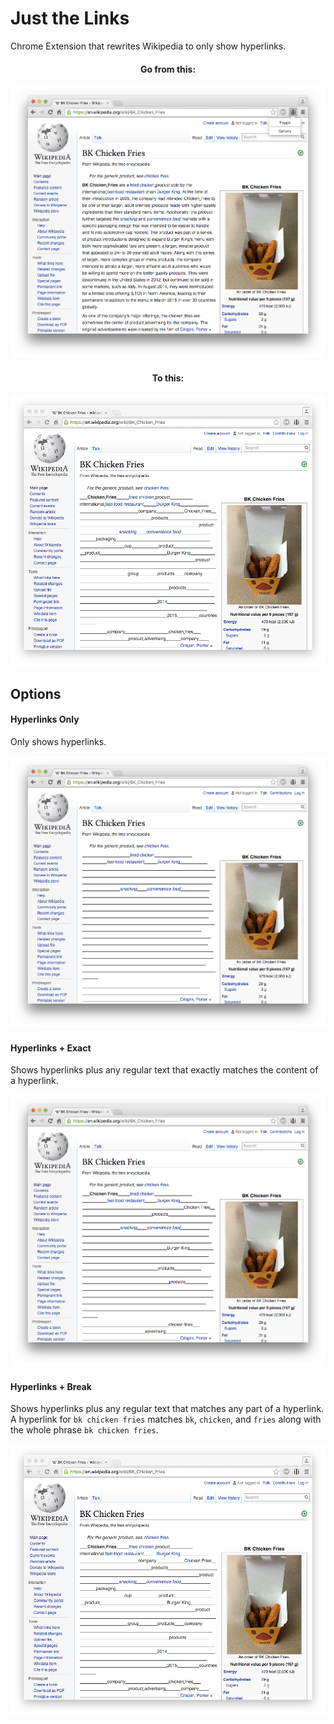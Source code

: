# Just the Links

Chrome Extension that rewrites Wikipedia to only show hyperlinks.

<div align="center">
    <h4>Go from this:</h4>
    <img src="https://github.com/mattbierner/just-the-links/raw/master/documentation/before.png" />
    <h4>To this:</h4>
    <img src="https://github.com/mattbierner/just-the-links/raw/master/documentation/hyperlinks+break.png" />
</div>


## Options

#### Hyperlinks Only
Only shows hyperlinks.

<img src="https://github.com/mattbierner/just-the-links/raw/master/documentation/hyperlinks.png" />

#### Hyperlinks + Exact
Shows hyperlinks plus any regular text that exactly matches the content of a hyperlink. 

<img src="https://github.com/mattbierner/just-the-links/raw/master/documentation/hyperlinks+exact.png" />

#### Hyperlinks + Break
Shows hyperlinks plus any regular text that matches any part of a hyperlink. A hyperlink for `bk chicken fries` matches `bk`, `chicken`, and `fries` along with the whole phrase `bk chicken fries`.

<img src="https://github.com/mattbierner/just-the-links/raw/master/documentation/hyperlinks+break.png" />
